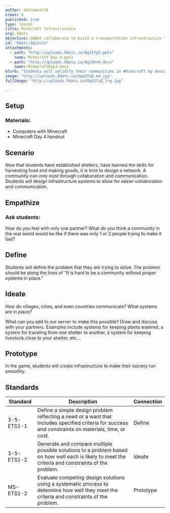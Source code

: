 ```yaml
---
author: danleavitt0
views: 0
published: true
type: lesson
title: Minecraft Infrastructure
org: 9dots
objective: SWBAT collaborate to build a transportation infrastructure to connect their houses.
id: "9dots-Oqi2cCe"
attachments: 
  - path: "http://uploads.9dots.io/Oqi5fg5.pptx"
    name: Minecraft Day 4.pptx
  - path: "http://uploads.9dots.io/Oqi5hsR.docx"
    name: MinecraftDay4.docx
blurb: "Students will solidify their communities in #Minecraft by designing infrastructure #NGSS-3-5-ETS1-1 #NGSS-3-5-ETS1-2  #NGSS-MS-ETS1-2"
image: "http://uploads.9dots.io/OqiGTuQ_md.jpg"
fullImage: "http://uploads.9dots.io/OqiGTuQ_lrg.jpg"

---
```


## Setup
### Materials:

- Computers with Minecraft
- Minecraft Day 4 handout

## Scenario

Now that students have established shelters, have learned the skills for harvesting food and making goods, it is time to design a network. A community can only exist through collaboration and communication. Students will design infrastructure systems to allow for easier collaboration and communication.

## Empathize

### Ask students:
How do you feel with only one partner? What do you think a community in the real world would be like if there was only 1 or 2 people trying to make it last? 

## Define

Students will define the problem that they are trying to solve. The problem should be along the lines of “It is hard to be a community without proper systems in place.”

## Ideate

How do villages, cities, and even countries communicate? What systems are in place?

What can you add to our server to make this possible? Draw and discuss with your partners.
Examples include systems for keeping plants watered, a system for traveling from one shelter to another, a system for keeping livestock close to your shelter, etc...

## Prototype

In the game, students will create infrastructure to make their society run smoothly.


## Standards


Standard | Description | Connection
--- | --- | ---
3-5-ETS1-1 | Define a simple design problem reflecting a need or a want that includes specified criteria for success and constraints on materials, time, or cost. | Define
3-5-ETS1-2 | Generate and compare multiple possible solutions to a problem based on how well each is likely to meet the criteria and constraints of the problem. | Ideate
MS-ETS1-2 | Evaluate competing design solutions using a systematic process to determine how well they meet the criteria and constraints of the problem. | Prototype
